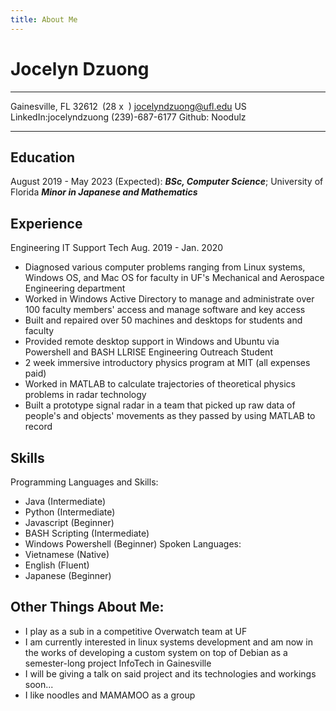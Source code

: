 ```yaml
---
title: About Me
---
```


**Jocelyn Dzuong**
==============

---------------------                            ---------------------
Gainesville, FL 32612&ensp;(28 x &nbsp;)                            jocelyndzuong@ufl.edu
US                                               LinkedIn:jocelyndzuong
(239)-687-6177                                   Github: Noodulz
---------------------                            ---------------------

**Education**
---------
August 2019 - May 2023 (Expected):
   **_BSc, Computer Science_**; University of Florida
   **_Minor in Japanese and Mathematics_**

**Experience**
----------
Engineering IT Support Tech                      Aug. 2019 - Jan. 2020
* Diagnosed various computer problems ranging from Linux systems, Windows OS, and Mac OS for faculty in UF's Mechanical and Aerospace Engineering department
* Worked in Windows Active Directory to manage and administrate over 100 faculty members' access and manage software and key access
* Built and repaired over 50 machines and desktops for students and faculty
* Provided remote desktop support in Windows and Ubuntu via Powershell and BASH
LLRISE Engineering Outreach Student
* 2 week immersive introductory physics program at MIT (all expenses paid)
* Worked in MATLAB to calculate trajectories of theoretical physics problems in radar technology 
* Built a prototype signal radar in a team that picked up raw data of people's and objects' movements as they passed by using MATLAB to record

**Skills**
---------------
Programming Languages and Skills:
* Java (Intermediate)
* Python (Intermediate)
* Javascript (Beginner)
* BASH Scripting (Intermediate)
* Windows Powershell (Beginner)
Spoken Languages:
* Vietnamese (Native)
* English (Fluent)
* Japanese (Beginner)

**Other Things About Me:**
----------------------
* I play as a sub in a competitive Overwatch team at UF
* I am currently interested in linux systems development and am  now in the works of developing a custom system on top of Debian as a semester-long project InfoTech in Gainesville
* I will be giving a talk on said project and its technologies and workings soon...
* I like noodles and MAMAMOO as a group